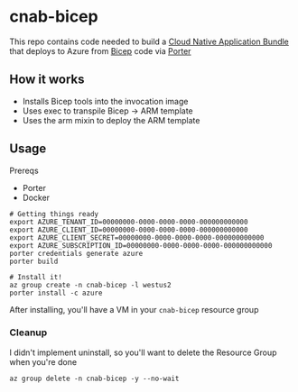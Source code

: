 # cnab-bicep

This repo contains code needed to build a [Cloud Native Application Bundle](https://cnab.io/) that deploys to Azure from [Bicep](https://github.com/Azure/bicep) code via [Porter](https://porter.sh/)

## How it works

* Installs Bicep tools into the invocation image
* Uses exec to transpile Bicep -> ARM template
* Uses the arm mixin to deploy the ARM template

## Usage

Prereqs
* Porter
* Docker

```shell
# Getting things ready
export AZURE_TENANT_ID=00000000-0000-0000-0000-000000000000
export AZURE_CLIENT_ID=00000000-0000-0000-0000-000000000000
export AZURE_CLIENT_SECRET=00000000-0000-0000-0000-000000000000
export AZURE_SUBSCRIPTION_ID=00000000-0000-0000-0000-000000000000
porter credentials generate azure
porter build

# Install it!
az group create -n cnab-bicep -l westus2
porter install -c azure
```

After installing, you'll have a VM in your `cnab-bicep` resource group

### Cleanup

I didn't implement uninstall, so you'll want to delete the Resource Group when you're done

```shell
az group delete -n cnab-bicep -y --no-wait
```
